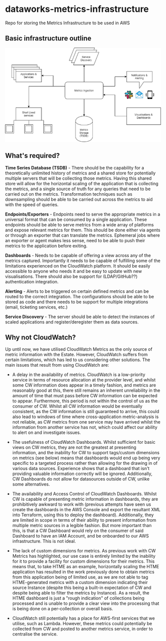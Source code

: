 # dataworks-metrics-infrastructure
Repo for storing the Metrics Infrastructure to be used in AWS


## Basic infrastructure outline

![Dataworks Metrics Infrastructure](MetricsInfra.png)

## What's required?

**Time Series Database (TSDB)** - There should be the capability for a theoretically unlimited history of metrics and a shared store for potentially multiple servers that will be collecting those metrics. Having this shared store will allow for the horizontal scaling of the application that is collecting the metrics, and a single source of truth for any queries that need to be carried out on the metrics. Transformation techniques such as downsampling should be able to be carried out across the metrics to aid with the speed of queries.  

**Endpoints/Exporters** - Endpoints need to serve the appropriate metrics in a universal format that can be consumed by a single application. These endpoints should be able to serve metrics from a wide array of platforms and expose relevant metrics for them. This should be done either via agents or through an exporter that can translate the metrics. Ephemeral jobs where an exporter or agent makes less sense, need to be able to push their metrics to the application before exiting.  

**Dashboards** - Needs to be capable of offering a view across any of the metrics captured. Importantly it needs to be capable of fulfilling some of the limitations experienced on the CloudWatch platform. It should be easily accessible to anyone who needs it and be easy to update with new visualisations. There should also be support for (LDAP/GitHub??) authentication integration.  

**Alerting** - Alerts to be triggered on certain defined metrics and can be routed to the correct integration. The configurations should be able to be stored as code and there needs to be support for multiple integrations (email, ticketing services, etc.)  

**Service Discovery** - The server should be able to detect the instances of scaled applications and register/deregister them as data sources.

## Why not CloudWatch?

Up until now, we have utilised CloudWatch Metrics as the only source of metric information with the Estate. However, CloudWatch suffers from certain limitations, which has led to us considering other solutions. The main issues that result from using CloudWatch are:  

* A delay in the availability of metrics. CloudWatch is a low-priority service in terms of resource allocation at the provider level, and whilst some CW information does appear in a timely fashion, and metrics are reasonably good at this, there still remains an inherent unreliability in the amount of time that must pass before CW information can be expected to appear. Furthermore, this period is not within the control of us as the consumer of CW. Whilst all CW information would be eventually consistent, as the CW information is still guaranteed to arrive, this could also lead to windows of time where cross-application metric-analysis is not reliable, as CW metrics from one service may have arrived whilst the information from another service has not, which could affect our ability to alert on and investigate issues.  

* The usefulness of CloudWatch Dashboards. Whilst sufficient for basic views on CW metrics, they are not the greatest at presenting information, and the inability for CW to support tags/custom dimensions on metrics (see below) means that dashboards would end up being very specific to a targeted process rather than allowing for the drawing in of various data sources. Experience shows that a dashboard that isn't providing valuable information correctly will be ignored. Additionally, CW Dashboards do not allow for datasources outside of CW, unlike some alternatives.  

* The availability and Access Control of CloudWatch Dashboards. Whilst CW is capable of presenting metric information in dashboards, they are prohibitively awkward to work with (previous attempts have seen us create the dashboards in the AWS Console and export the resultant XML into Terraform, using this to deploy the dashboard). Additionally, they are limited in scope in terms of their ability to present information from multiple metric sources in a legible fashion. But more important than this, is that a CW Dashboard would rely on the consumer of said Dashboard to have an IAM Account, and be onboarded to our AWS infrastructure. This is not ideal.  

* The lack of custom dimensions for metrics. As previous work with CW Metrics has highlighted, our use case is entirely limited by the inability for it to provide a facility for custom dimensions for their metrics. This means that, to take HTME as an example, horizontally scaling the HTME application has resulted in the work previously done to obtain metrics from this application being of limited use, as we are not able to tag HTME-generated metrics with a custom dimension indicating their source Instance (despite this being a built-in expectation of CW and despite being able to filter the metrics by Instance). As a result, the HTME dashboard is just a "rough indication" of collections being processed and is unable to provide a clear view into the processing that is being done on a per-collection or overall basis.  

* CloudWatch still potentially has a place for AWS-first services that we utilise, such as Lambda. However, these metrics could potentially be collected from CW and posted to another metrics service, in order to centralise the service.